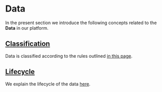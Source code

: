 # Data

In the present section we introduce the following concepts related to the **Data** in our platform.

## [Classification](classification.md)

Data is classified according to the rules outlined [in this page](classification.md).

## [Lifecycle](lifecycle.md)

We explain the lifecycle of the data [here](lifecycle.md).
